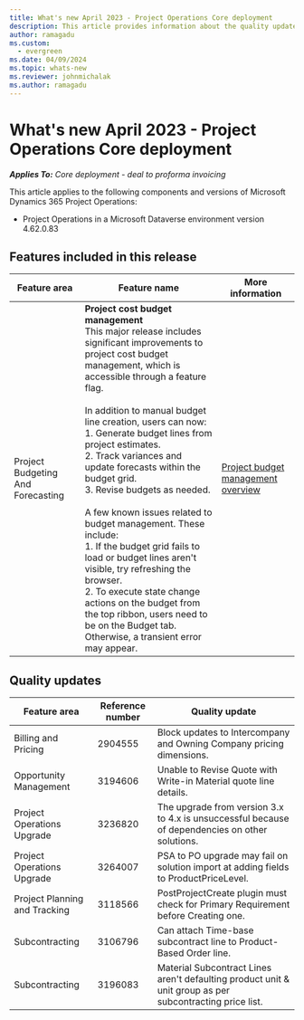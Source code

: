 ```yaml
---
title: What's new April 2023 - Project Operations Core deployment
description: This article provides information about the quality updates that are available in the April 2023 release of Microsoft Dynamics 365 Project Operations Core deployment.
author: ramagadu
ms.custom:
  - evergreen
ms.date: 04/09/2024
ms.topic: whats-new
ms.reviewer: johnmichalak 
ms.author: ramagadu
---
```


# What's new April 2023 - Project Operations Core deployment

_**Applies To:** Core deployment - deal to proforma invoicing_

This article applies to the following components and versions of Microsoft Dynamics 365 Project Operations:

- Project Operations in a Microsoft Dataverse environment version 4.62.0.83

## Features included in this release

| Feature area | Feature name | More information |
| --- | --- | --- |
| Project Budgeting And Forecasting | **Project cost budget management**</br>This major release includes significant improvements to project cost budget management, which is accessible through a feature flag. </br> </br> In addition to manual budget line creation, users can now: </br>1. Generate budget lines from project estimates. </br>2. Track variances and update forecasts within the budget grid. </br> 3. Revise budgets as needed. </br> </br>A few known issues related to budget management. These include: </br>1. If the budget grid fails to load or budget lines aren't visible, try refreshing the browser.</br> 2. To execute state change actions on the budget from the top ribbon, users need to be on the Budget tab. Otherwise, a transient error may appear. | [Project budget management overview](/dynamics365/project-operations/pro/budget/projectbudgetmanagement) |

## Quality updates
| Feature area | Reference number | Quality update |
| --- | --- | --- |
|Billing and Pricing|2904555|Block updates to Intercompany and Owning Company pricing dimensions.|
|Opportunity Management|3194606|Unable to Revise Quote with Write-in Material quote line details.|
|Project Operations Upgrade|3236820|The upgrade from version 3.x to 4.x is unsuccessful because of dependencies on other solutions.|
|Project Operations Upgrade|3264007|PSA to PO upgrade may fail on solution import at adding fields to ProductPriceLevel.|
|Project Planning and Tracking|3118566|PostProjectCreate plugin must check for Primary Requirement before Creating one.|
|Subcontracting|3106796|Can attach Time-base subcontract line to Product-Based Order line.|
|Subcontracting|3196083|Material Subcontract Lines aren't defaulting product unit & unit group as per subcontracting price list.|
